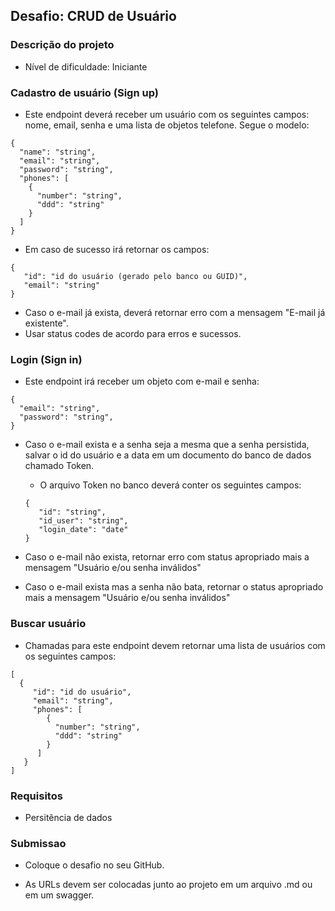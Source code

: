 ## Desafio: CRUD de Usuário

### Descrição do projeto

- Nível de dificuldade: Iniciante

### Cadastro de usuário (Sign up)

 - Este endpoint deverá receber um usuário com os seguintes campos: nome, email, senha e uma lista de objetos telefone. Segue o modelo:

```
{
  "name": "string",
  "email": "string",
  "password": "string",
  "phones": [
    {
      "number": "string",
      "ddd": "string"
    }
  ]
}
```

 - Em caso de sucesso irá retornar os campos:

```
{
   "id": "id do usuário (gerado pelo banco ou GUID)",
   "email": "string"
}
```

 - Caso o e-mail já exista, deverá retornar erro com a mensagem "E-mail já existente".
 - Usar status codes de acordo para erros e sucessos.

### Login (Sign in)

 - Este endpoint irá receber um objeto com e-mail e senha:
 ```
{
   "email": "string",
   "password": "string",
}
```

 - Caso o e-mail exista e a senha seja a mesma que a senha persistida, salvar o id do usuário e a data em um documento do banco de dados chamado Token.
 	- O arquivo Token no banco deverá conter os seguintes campos:
	```
	{
	   "id": "string",
	   "id_user": "string",
	   "login_date": "date"
	}
	```

 - Caso o e-mail não exista, retornar erro com status apropriado mais a mensagem "Usuário e/ou senha inválidos"

 - Caso o e-mail exista mas a senha não bata, retornar o status apropriado mais a mensagem "Usuário e/ou senha inválidos"

 

### Buscar usuário

 - Chamadas para este endpoint devem retornar uma lista de usuários com os seguintes campos:
 ```
 [
   {
      "id": "id do usuário",
      "email": "string",
      "phones": [
      	 {
	       "number": "string",
	       "ddd": "string"
	     }
	   ]
    } 
 ]
```

### Requisitos

 - Persitência de dados

### Submissao

 - Coloque o desafio no seu GitHub.

 - As URLs devem ser colocadas junto ao projeto em um arquivo .md ou em um swagger.